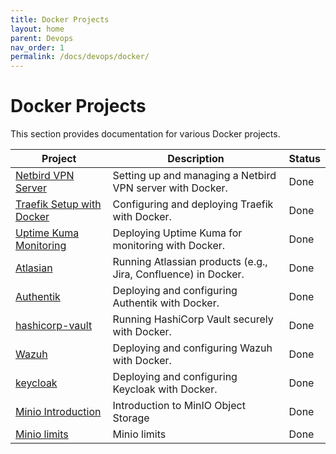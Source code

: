 ```yaml
---
title: Docker Projects
layout: home
parent: Devops
nav_order: 1
permalink: /docs/devops/docker/
---
```


# Docker Projects

This section provides documentation for various Docker projects.

| Project                     | Description                                            | Status |
| --------------------------- | ------------------------------------------------------ | ------ |
| [Netbird VPN Server](/docs/devops/docker/Netbird/) | Setting up and managing a Netbird VPN server with Docker. | Done   |
| [Traefik Setup with Docker](/docs/devops/docker/traefik/) | Configuring and deploying Traefik with Docker.         | Done   |
| [Uptime Kuma Monitoring](/docs/devops/docker/uptime-kuma/) | Deploying Uptime Kuma for monitoring with Docker.       | Done   |
| [Atlasian](/docs/devops/docker/Atlasian/) | Running Atlassian products (e.g., Jira, Confluence) in Docker. | Done   |
| [Authentik](/docs/devops/docker/Authentik/) | Deploying and configuring Authentik with Docker.       | Done   |
| [hashicorp-vault](/docs/devops/docker/hashicorp-vault/) | Running HashiCorp Vault securely with Docker.          | Done   |
| [Wazuh](/docs/devops/docker/Wazuh/) | Deploying and configuring Wazuh with Docker.          | Done   |
| [keycloak](/docs/devops/docker/keycloak/) | Deploying and configuring Keycloak with Docker.       | Done   |
| [Minio Introduction](/docs/devops/docker/minio/) | Introduction to MinIO Object Storage       | Done   |
| [Minio limits](/docs/devops/docker/minio-limits/) | Minio limits       | Done   |